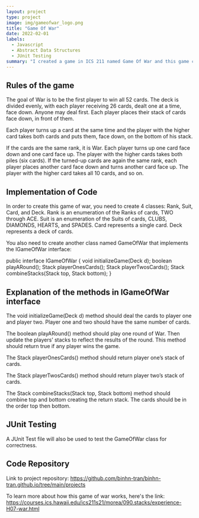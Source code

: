 ```yaml
---
layout: project
type: project
image: img/gameofwar_logo.png
title: "Game Of War"
date: 2022-02-01
labels:
  - Javascript
  - Abstract Data Structures
  - JUnit Testing
summary: "I created a game in ICS 211 named Game Of War and this game can be played with 2 players at most."
---
```


## Rules of the game
The goal of War is to be the first player to win all 52 cards. The deck is divided evenly, with each player receiving 26 cards, dealt one at a time, face down. Anyone may deal first. Each player places their stack of cards face down, in front of them.

Each player turns up a card at the same time and the player with the higher card takes both cards and puts them, face down, on the bottom of his stack.

If the cards are the same rank, it is War. Each player turns up one card face down and one card face up. The player with the higher cards takes both piles (six cards). If the turned-up cards are again the same rank, each player places another card face down and turns another card face up. The player with the higher card takes all 10 cards, and so on.

## Implementation of Code 
In order to create this game of war, you need to create 4 classes: Rank, Suit, Card, and Deck. Rank is an enumeration of the Ranks of cards, TWO through ACE. Suit is an enumeration of the Suits of cards, CLUBS, DIAMONDS, HEARTS, and SPADES. Card represents a single card. Deck represents a deck of cards.

You also need to create another class named GameOfWar that implements the IGameOfWar interface:

public interface IGameOfWar {
  void initializeGame(Deck d);
  boolean playARound();
  Stack<Card> playerOnesCards();
  Stack<Card> playerTwosCards();
  Stack<Card> combineStacks(Stack<Card> top, Stack<Card> bottom);
}

## Explanation of the methods in IGameOfWar interface
The void initializeGame(Deck d) method should deal the cards to player one and player two. Player one and two should have the same number of cards.

The boolean playARound() method should play one round of War. Then update the players’ stacks to reflect the results of the round. This method should return true if any player wins the game.

The Stack<Card> playerOnesCards() method should return player one’s stack of cards.

The Stack<Card> playerTwosCards() method should return player two’s stack of cards.

The Stack<Card> combineStacks(Stack<Card> top, Stack<Card> bottom) method should combine top and bottom creating the return stack. The cards should be in the order top then bottom.

## JUnit Testing
A JUnit Test file will also be used to test the GameOfWar class for correctness.

## Code Repository
Link to project repository: https://github.com/binhn-tran/binhn-tran.github.io/tree/main/projects

To learn more about how this game of war works, here's the link: https://courses.ics.hawaii.edu/ics211s21/morea/090.stacks/experience-H07-war.html
